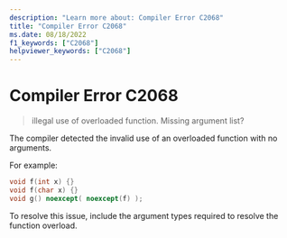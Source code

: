 ```yaml
---
description: "Learn more about: Compiler Error C2068"
title: "Compiler Error C2068"
ms.date: 08/18/2022
f1_keywords: ["C2068"]
helpviewer_keywords: ["C2068"]
---
```

# Compiler Error C2068

> illegal use of overloaded function. Missing argument list?

The compiler detected the invalid use of an overloaded function with no arguments.

For example:

```cpp
void f(int x) {}
void f(char x) {}
void g() noexcept( noexcept(f) );
```

To resolve this issue, include the argument types required to resolve the function overload.
